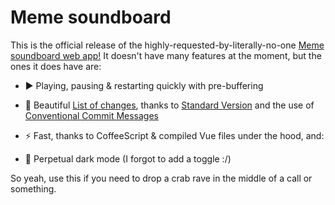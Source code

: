 # Meme soundboard

This is the official release of the highly-requested-by-literally-no-one [Meme soundboard web app!](https://the-meme-soundboard.web.app/)
It doesn't have many features at the moment, but the ones it does have are:

- ▶️ Playing, pausing & restarting quickly with pre-buffering

- 📄 Beautiful [List of changes](https://github.com/Jabster28/meme-soundboard/blob/master/CHANGELOG.md), thanks to [Standard Version](https://github.com/conventional-changelog/standard-version) and the use of [Conventional Commit Messages](https://www.conventionalcommits.org/en/v1.0.0-beta.4/#specification)

- ⚡  Fast, thanks to CoffeeScript & compiled Vue files under the hood, and:

- 🌃 Perpetual dark mode (I forgot to add a toggle :/)

So yeah, use this if you need to drop a crab rave in the middle of a call or something.
